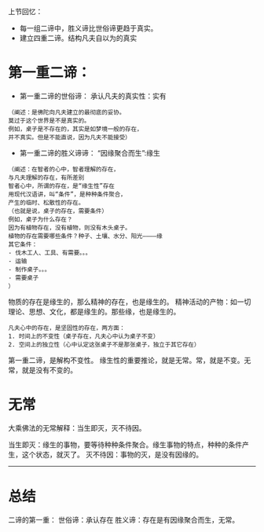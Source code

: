 上节回忆：
* 每一组二谛中，胜义谛比世俗谛更趋于真实。
* 建立四重二谛。结构凡夫自以为的真实

# 第一重二谛：

* 第一重二谛的世俗谛：
承认凡夫的真实性：实有
```
（阐述：是佛陀向凡夫建立的最彻底的妥协。
莫过于这个世界是不是真实的。
例如，桌子是不存在的，其实是如梦境一般的存在，
并不真实。但是不能直说，因为凡夫不能接受）
```

* 第一重二谛的胜义谛谛：
“因缘聚合而生”:缘生
```
（阐述：在智者的心中，智者理解的存在，
与凡夫理解的存在，有所差别
智者心中，所谓的存在，是“缘生性”存在
用现代汉语讲，叫“条件”，是种种条件聚合，
产生的临时、松散性的存在。
（也就是说，桌子的存在，需要条件）
例如，桌子为什么存在？
因为有植物存在，没有植物，则没有木头桌子。
植物的存在需要哪些条件？种子、土壤、水分、阳光————缘
其它条件：
- 伐木工人、工具、有需要。。。
- 运输
- 制作桌子。。。
- 需要桌子
）
```
物质的存在是缘生的，那么精神的存在，也是缘生的。
精神活动的产物：如一切理论、思想、文化，都是缘生的。那些缘，也是缘生的。

```
凡夫心中的存在，是坚固性的存在，两方面：
1. 时间上的不变性（桌子存在，凡夫心中认为桌子不变）
2. 空间上的独立性（心中认定这张桌子不是那张桌子，独立于其它存在）
```

第一重二谛，是解构不变性。
缘生性的重要推论，就是无常。常，就是不变。无常，就是没有不变的。

# 无常

大乘佛法的无常解释：当生即灭，灭不待因。

当生即灭：缘生的事物，要等待种种条件聚合。缘生事物的特点，种种的条件产生，这个状态，就灭了。
灭不待因：事物的灭，是没有因缘的。



***
# 总结

二谛的第一重：
世俗谛：承认存在
胜义谛：存在是有因缘聚合而生，无常。


